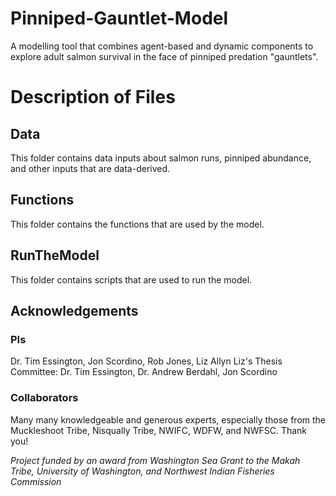 # Pinniped-Gauntlet-Model
A modelling tool that combines agent-based and dynamic components to explore adult salmon survival in the face of pinniped predation "gauntlets".

# Description of Files

## Data
This folder contains data inputs about salmon runs, pinniped abundance, and other inputs that are data-derived. 

## Functions
This folder contains the functions that are used by the model.

## RunTheModel
This folder contains scripts that are used to run the model. 

## Acknowledgements
### PIs
Dr. Tim Essington, Jon Scordino, Rob Jones, Liz Allyn 
Liz's Thesis Committee: Dr. Tim Essington, Dr. Andrew Berdahl, Jon Scordino
### Collaborators
Many many knowledgeable and generous experts, especially those from the Muckleshoot Tribe, Nisqually Tribe, NWIFC, WDFW, and NWFSC. Thank you!

*Project funded by an award from Washington Sea Grant to the Makah Tribe, University of Washington, and Northwest Indian Fisheries Commission*
